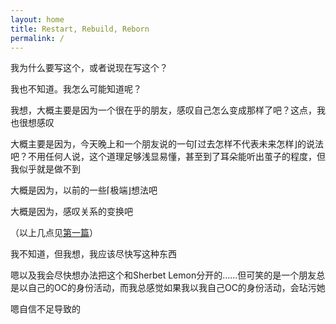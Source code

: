 ```yaml
---
layout: home
title: Restart, Rebuild, Reborn
permalink: /
---
```


我为什么要写这个，或者说现在写这个？

我也不知道。我怎么可能知道呢？

我想，大概主要是因为一个很在乎的朋友，感叹自己怎么变成那样了吧？这点，我也很想感叹

大概主要是因为，今天晚上和一个朋友说的一句⌈过去怎样不代表未来怎样⌋的说法吧？不用任何人说，这个道理足够浅显易懂，甚至到了耳朵能听出茧子的程度，但我似乎就是做不到

大概是因为，以前的一些⌈极端⌋想法吧

大概是因为，感叹关系的变换吧

（以上几点见[第一篇](/1)）

我不知道，但我想，我应该尽快写这种东西

嗯以及我会尽快想办法把这个和Sherbet Lemon分开的……但可笑的是一个朋友总是以自己的OC的身份活动，而我总感觉如果我以我自己OC的身份活动，会玷污她

嗯自信不足导致的
